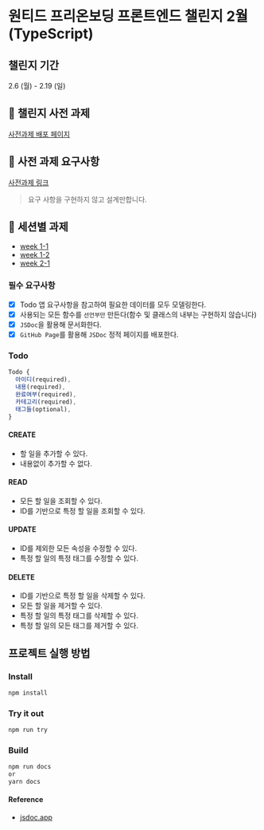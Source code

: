 # 원티드 프리온보딩 프론트엔드 챌린지 2월(TypeScript)

## 챌린지 기간

2.6 (월) - 2.19 (일)

## 🔗 챌린지 사전 과제

[사전과제 배포 페이지](https://seul-dev.github.io/wanted-pre-onboarding-challenge-fe-2/TodoService.html)

## 🔗 사전 과제 요구사항

[사전과제 링크](https://gist.github.com/pocojang/3c3d4470a3d2a978b5ebfb3f613e40fa)

> 요구 사항을 구현하지 않고 설계만합니다.

## 🔗 세션별 과제

- [week 1-1](https://github.com/seul-dev/wanted-pre-onboarding-challenge-fe-2/issues/1)
- [week 1-2](https://github.com/seul-dev/wanted-pre-onboarding-challenge-fe-2/pull/5)
- [week 2-1](./src/typescript-exercises.md)
### 필수 요구사항

- [x] Todo 앱 요구사항을 참고하여 필요한 데이터를 모두 모델링한다.
- [x] 사용되는 모든 함수를 `선언부만` 만든다(함수 및 클래스의 내부는 구현하지 않습니다)
- [x] `JSDoc`을 활용해 문서화한다.
- [x] `GitHub Page`를 활용해 `JSDoc` 정적 페이지를 배포한다.

### Todo

```js
Todo {
  아이디(required),
  내용(required),
  완료여부(required),
  카테고리(required),
  태그들(optional),
}
```

#### CREATE

- 할 일을 추가할 수 있다.
- 내용없이 추가할 수 없다.

#### READ

- 모든 할 일을 조회할 수 있다.
- ID를 기반으로 특정 할 일을 조회할 수 있다.

#### UPDATE

- ID를 제외한 모든 속성을 수정할 수 있다.
- 특정 할 일의 특정 태그를 수정할 수 있다.

#### DELETE

- ID를 기반으로 특정 할 일을 삭제할 수 있다.
- 모든 할 일을 제거할 수 있다.
- 특정 할 일의 특정 태그를 삭제할 수 있다.
- 특정 할 일의 모든 태그를 제거할 수 있다.

## 프로젝트 실행 방법

### Install

```bash
npm install
```

### Try it out 
```bash
npm run try
```

### Build

```bash
npm run docs
or
yarn docs
```

#### Reference

- [jsdoc.app](https://jsdoc.app)
